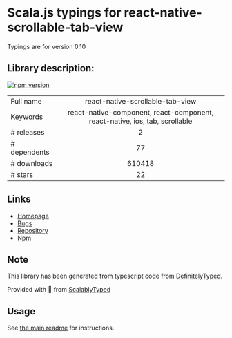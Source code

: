 
# Scala.js typings for react-native-scrollable-tab-view

Typings are for version 0.10

## Library description:
[![npm version](https://badge.fury.io/js/react-native-scrollable-tab-view.svg)](https://badge.fury.io/js/react-native-scrollable-tab-view)

|                    |                 |
| ------------------ | :-------------: |
| Full name          | react-native-scrollable-tab-view |
| Keywords           | react-native-component, react-component, react-native, ios, tab, scrollable |
| # releases         | 2 |
| # dependents       | 77 |
| # downloads        | 610418 |
| # stars            | 22 |

## Links
- [Homepage](https://github.com/brentvatne/react-native-scrollable-tab-view#readme)
- [Bugs](https://github.com/brentvatne/react-native-scrollable-tab-view/issues)
- [Repository](https://github.com/brentvatne/react-native-scrollable-tab-view)
- [Npm](https://www.npmjs.com/package/react-native-scrollable-tab-view)
    


## Note
This library has been generated from typescript code from [DefinitelyTyped](https://definitelytyped.org).

Provided with :purple_heart: from [ScalablyTyped](https://github.com/oyvindberg/ScalablyTyped)

## Usage
See [the main readme](../../readme.md) for instructions.


